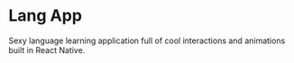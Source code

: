 # Lang App

Sexy language learning application full of cool interactions and animations built in React Native.